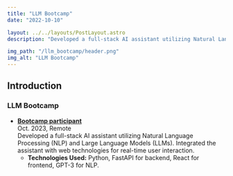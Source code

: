 ```yaml
---
title: "LLM Bootcamp"
date: "2022-10-10"

layout: ../../layouts/PostLayout.astro
description: "Developed a full-stack AI assistant utilizing Natural Language Processing (NLP) and Large Language Models (LLMs). Integrated the assistant with web technologies for real-time user interaction."

img_path: "/llm_bootcamp/header.png"
img_alt: "LLM Bootcamp"
---
```


## Introduction

### LLM Bootcamp
- **[Bootcamp participant](https://fullstackdeeplearning.com/llm-bootcamp/)**\
Oct. 2023, Remote\
Developed a full-stack AI assistant utilizing Natural Language Processing (NLP) and Large Language Models (LLMs). Integrated the assistant with web technologies for real-time user interaction.
  - **Technologies Used:** Python, FastAPI for backend, React for frontend, GPT-3 for NLP.